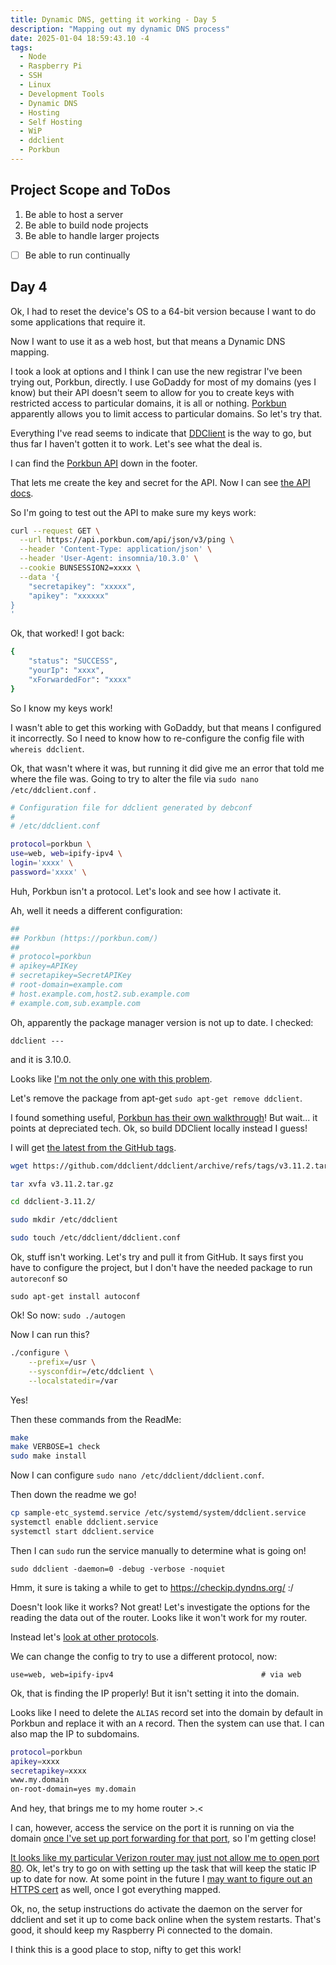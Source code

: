 ```yaml
---
title: Dynamic DNS, getting it working - Day 5
description: "Mapping out my dynamic DNS process"
date: 2025-01-04 18:59:43.10 -4
tags:
  - Node
  - Raspberry Pi
  - SSH
  - Linux
  - Development Tools
  - Dynamic DNS
  - Hosting
  - Self Hosting
  - WiP
  - ddclient
  - Porkbun
---
```


## Project Scope and ToDos

1. Be able to host a server
2. Be able to build node projects
3. Be able to handle larger projects

- [ ] Be able to run continually

## Day 4

Ok, I had to reset the device's OS to a 64-bit version because I want to do some applications that require it.

Now I want to use it as a web host, but that means a Dynamic DNS mapping.

I took a look at options and I think I can use the new registrar I've been trying out, Porkbun, directly. I use GoDaddy for most of my domains (yes I know) but their API doesn't seem to allow for you to create keys with restricted access to particular domains, it is all or nothing. [Porkbun](https://porkbun.com/) apparently allows you to limit access to particular domains. So let's try that.

Everything I've read seems to indicate that [DDClient](https://github.com/ddclient/ddclient) is the way to go, but thus far I haven't gotten it to work. Let's see what the deal is.

I can find the [Porkbun API](https://porkbun.com/account/api) down in the footer.

That lets me create the key and secret for the API. Now I can see [the API docs](https://porkbun.com/api/json/v3/documentation).

So I'm going to test out the API to make sure my keys work:

```bash
curl --request GET \
  --url https://api.porkbun.com/api/json/v3/ping \
  --header 'Content-Type: application/json' \
  --header 'User-Agent: insomnia/10.3.0' \
  --cookie BUNSESSION2=xxxx \
  --data '{
	"secretapikey": "xxxxx",
	"apikey": "xxxxxx"
}
'
```

Ok, that worked! I got back:

```bash
{
	"status": "SUCCESS",
	"yourIp": "xxxx",
	"xForwardedFor": "xxxx"
}
```

So I know my keys work!

I wasn't able to get this working with GoDaddy, but that means I configured it incorrectly. So I need to know how to re-configure the config file with `whereis ddclient`.

Ok, that wasn't where it was, but running it did give me an error that told me where the file was. Going to try to alter the file via `sudo nano /etc/ddclient.conf` .

```bash
# Configuration file for ddclient generated by debconf
#
# /etc/ddclient.conf

protocol=porkbun \
use=web, web=ipify-ipv4 \
login='xxxx' \
password='xxxx' \
```

Huh, Porkbun isn't a protocol. Let's look and see how I activate it.

Ah, well it needs a different configuration:

```bash
##
## Porkbun (https://porkbun.com/)
##
# protocol=porkbun
# apikey=APIKey
# secretapikey=SecretAPIKey
# root-domain=example.com
# host.example.com,host2.sub.example.com
# example.com,sub.example.com
```

Oh, apparently the package manager version is not up to date. I checked:

`ddclient ---`

and it is 3.10.0.

Looks like [I'm not the only one with this problem](https://www.reddit.com/r/HomeNetworking/comments/12ytj8m/question_ddclient_with_porkbun_domain_and_their/).

Let's remove the package from apt-get `sudo apt-get remove ddclient`.

I found something useful, [Porkbun has their own walkthrough](https://www.youtube.com/watch?v=B2y3vT35sSE)! But wait... it points at depreciated tech. Ok, so build DDClient locally instead I guess!

I will get [the latest from the GitHub tags](https://github.com/ddclient/ddclient/releases).

```bash
wget https://github.com/ddclient/ddclient/archive/refs/tags/v3.11.2.tar.gz

tar xvfa v3.11.2.tar.gz

cd ddclient-3.11.2/

sudo mkdir /etc/ddclient

sudo touch /etc/ddclient/ddclient.conf
```

Ok, stuff isn't working. Let's try and pull it from GitHub. It says first you have to configure the project, but I don't have the needed package to run `autoreconf` so

`sudo apt-get install autoconf`

Ok! So now: `sudo ./autogen`

Now I can run this?

```bash
./configure \
    --prefix=/usr \
    --sysconfdir=/etc/ddclient \
    --localstatedir=/var
```

Yes!

Then these commands from the ReadMe:

```bash
make
make VERBOSE=1 check
sudo make install
```

Now I can configure `sudo nano /etc/ddclient/ddclient.conf`.

Then down the readme we go!

```bash
cp sample-etc_systemd.service /etc/systemd/system/ddclient.service
systemctl enable ddclient.service
systemctl start ddclient.service
```

Then I can `sudo` run the service manually to determine what is going on!

`sudo ddclient -daemon=0 -debug -verbose -noquiet`

Hmm, it sure is taking a while to get to https://checkip.dyndns.org/ :/

Doesn't look like it works? Not great! Let's investigate the options for the reading the data out of the router. Looks like it won't work for my router.

Instead let's [look at other protocols](https://github.com/ddclient/ddclient/blob/0a687d505b491e6f1c462cbe7a49e1dc60724c9a/ddclient.in#L275).

We can change the config to try to use a different protocol, now:

`use=web, web=ipify-ipv4                                 # via web`

Ok, that is finding the IP properly! But it isn't setting it into the domain.

Looks like I need to delete the `ALIAS` record set into the domain by default in Porkbun and replace it with an `A` record. Then the system can use that. I can also map the IP to subdomains.

```bash
protocol=porkbun
apikey=xxxx
secretapikey=xxxx
www.my.domain
on-root-domain=yes my.domain
```

And hey, that brings me to my home router >.<

I can, however, access the service on the port it is running on via the domain [once I've set up port forwarding for that port](https://portforward.com/), so I'm getting close!

[It looks like my particular Verizon router may just not allow me to open port 80](https://community.verizon.com/t5/Fios-Internet-and-High-Speed/Internet-ports-80-and-443/m-p/1462542). Ok, let's try to go on with setting up the task that will keep the static IP up to date for now. At some point in the future I [may want to figure out an HTTPS cert](https://pimylifeup.com/raspberry-pi-ssl-lets-encrypt/) as well, once I got everything mapped.

Ok, no, the setup instructions do activate the daemon on the server for ddclient and set it up to come back online when the system restarts. That's good, it should keep my Raspberry Pi connected to the domain.

I think this is a good place to stop, nifty to get this work!
